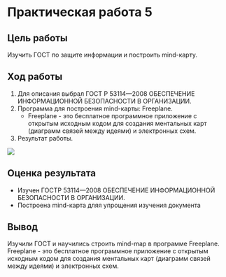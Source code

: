 # Практическая работа 5

## Цель работы
Изучить ГОСТ по защите информации и построить mind-карту.

## Ход работы 

1. Для описания выбрал ГОСТ Р 53114—2008 ОБЕСПЕЧЕНИЕ ИНФОРМАЦИОННОЙ БЕЗОПАСНОСТИ В ОРГАНИЗАЦИИ.
2. Программа для построения mind-карты: Freeplane.
   * Freeplane - это бесплатное программное приложение с открытым исходным кодом для создания ментальных карт (диаграмм связей между идеями) и электронных схем.
4. Результат работы.

![](https://github.com/Miphos/Sistemi_auth_and_defend/tree/main/Lab_5/screens)


## Оценка результата

* Изучен ГОСТР 53114—2008 ОБЕСПЕЧЕНИЕ ИНФОРМАЦИОННОЙ БЕЗОПАСНОСТИ В ОРГАНИЗАЦИИ.
* Построена mind-карта дляя упрощения изучения документа

## Вывод
Изучили ГОСТ и научились строить mind-map в программе Freeplane.
Freeplane - это бесплатное программное приложение с открытым исходным кодом для создания ментальных карт (диаграмм связей между идеями) и электронных схем.
